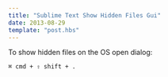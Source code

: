 ```yaml
---
title: "Sublime Text Show Hidden Files Gui"
date: 2013-08-29
template: "post.hbs"
---
```


To show hidden files on the OS open dialog:

```bash
⌘ cmd + ⇧ shift + .
```